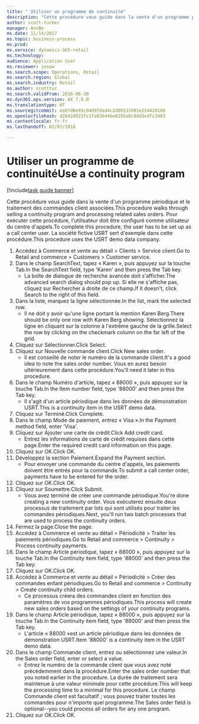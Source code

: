```yaml
--- 
title: " Utiliser un programme de continuité"
description: "Cette procédure vous guide dans la vente d'un programme périodique et le traitement des commandes client associées."
author: scott-tucker
manager: AnnBe
ms.date: 11/14/2017
ms.topic: business-process
ms.prod: 
ms.service: dynamics-365-retail
ms.technology: 
audience: Application User
ms.reviewer: josaw
ms.search.scope: Operations, Retail
ms.search.region: Global
ms.search.industry: Retail
ms.author: scotttuc
ms.search.validFrom: 2016-06-30
ms.dyn365.ops.version: AX 7.0.0
ms.translationtype: HT
ms.sourcegitcommit: ea07d8e91c94d9fdad4c2d05533981e254420188
ms.openlocfilehash: d2642d922fc1fa03644be8195a8c9dd3edfc3483
ms.contentlocale: fr-fr
ms.lasthandoff: 02/07/2018

---
```

# <a name="use-a-continuity-program"></a><span data-ttu-id="467a9-103"> Utiliser un programme de continuité</span><span class="sxs-lookup"><span data-stu-id="467a9-103">Use a continuity program</span></span>

[!include[task guide banner](../includes/task-guide-banner.md)]

<span data-ttu-id="467a9-104">Cette procédure vous guide dans la vente d'un programme périodique et le traitement des commandes client associées.</span><span class="sxs-lookup"><span data-stu-id="467a9-104">This procedure walks through selling a continuity program and processing related sales orders.</span></span> <span data-ttu-id="467a9-105">Pour exécuter cette procédure, l'utilisateur doit être configuré comme utilisateur du centre d'appels.</span><span class="sxs-lookup"><span data-stu-id="467a9-105">To complete this procedure, the user has to be set up as a call center user.</span></span> <span data-ttu-id="467a9-106">La société fictive USRT sert d'exemple dans cette procédure.</span><span class="sxs-lookup"><span data-stu-id="467a9-106">This procedure uses the USRT demo data company.</span></span>

1. <span data-ttu-id="467a9-107">Accédez à Commerce et vente au détail > Clients > Service client.</span><span class="sxs-lookup"><span data-stu-id="467a9-107">Go to Retail and commerce > Customers > Customer service.</span></span>
2. <span data-ttu-id="467a9-108">Dans le champ SearchText, tapez « Karen », puis appuyez sur la touche Tab.</span><span class="sxs-lookup"><span data-stu-id="467a9-108">In the SearchText field, type 'Karen' and then press the Tab key.</span></span>
    * <span data-ttu-id="467a9-109">La boîte de dialogue de recherche avancée doit s'afficher.</span><span class="sxs-lookup"><span data-stu-id="467a9-109">The advanced search dialog should pop up.</span></span> <span data-ttu-id="467a9-110">Si elle ne s'affiche pas, cliquez sur Rechercher à droite de ce champ.</span><span class="sxs-lookup"><span data-stu-id="467a9-110">If it doesn't, click Search to the right of this field.</span></span>  
3. <span data-ttu-id="467a9-111">Dans la liste, marquez la ligne sélectionnée.</span><span class="sxs-lookup"><span data-stu-id="467a9-111">In the list, mark the selected row.</span></span>
    * <span data-ttu-id="467a9-112">Il ne doit y avoir qu'une ligne portant la mention Karen Berg.</span><span class="sxs-lookup"><span data-stu-id="467a9-112">There should be only one row with Karen Berg showing.</span></span> <span data-ttu-id="467a9-113">Sélectionnez la ligne en cliquant sur la colonne à l'extrême gauche de la grille.</span><span class="sxs-lookup"><span data-stu-id="467a9-113">Select the row by clicking on the checkmark column on the far left of the grid.</span></span>  
4. <span data-ttu-id="467a9-114">Cliquez sur Sélectionner.</span><span class="sxs-lookup"><span data-stu-id="467a9-114">Click Select.</span></span>
5. <span data-ttu-id="467a9-115">Cliquez sur Nouvelle commande client.</span><span class="sxs-lookup"><span data-stu-id="467a9-115">Click New sales order.</span></span>
    * <span data-ttu-id="467a9-116">Il est conseillé de noter le numéro de la commande client.</span><span class="sxs-lookup"><span data-stu-id="467a9-116">It's a good idea to note the sales order number.</span></span> <span data-ttu-id="467a9-117">Vous en aurez besoin ultérieurement dans cette procédure.</span><span class="sxs-lookup"><span data-stu-id="467a9-117">You'll need it later in this procedure.</span></span>  
6. <span data-ttu-id="467a9-118">Dans le champ Numéro d'article, tapez « 88000 », puis appuyez sur la touche Tab.</span><span class="sxs-lookup"><span data-stu-id="467a9-118">In the Item number field, type '88000' and then press the Tab key.</span></span>
    * <span data-ttu-id="467a9-119">Il s'agit d'un article périodique dans les données de démonstration USRT.</span><span class="sxs-lookup"><span data-stu-id="467a9-119">This is a continuity item in the USRT demo data.</span></span>  
7. <span data-ttu-id="467a9-120">Cliquez sur Terminé.</span><span class="sxs-lookup"><span data-stu-id="467a9-120">Click Complete.</span></span>
8. <span data-ttu-id="467a9-121">Dans le champ Mode de paiement, entrez « Visa ».</span><span class="sxs-lookup"><span data-stu-id="467a9-121">In the Payment method field, enter 'Visa'.</span></span>
9. <span data-ttu-id="467a9-122">Cliquez sur Ajouter une carte de crédit.</span><span class="sxs-lookup"><span data-stu-id="467a9-122">Click Add credit card.</span></span>
    * <span data-ttu-id="467a9-123">Entrez les informations de carte de crédit requises dans cette page.</span><span class="sxs-lookup"><span data-stu-id="467a9-123">Enter the required credit card information on this page.</span></span>  
10. <span data-ttu-id="467a9-124">Cliquez sur OK.</span><span class="sxs-lookup"><span data-stu-id="467a9-124">Click OK.</span></span>
11. <span data-ttu-id="467a9-125">Développez la section Paiement.</span><span class="sxs-lookup"><span data-stu-id="467a9-125">Expand the Payment section.</span></span>
    * <span data-ttu-id="467a9-126">Pour envoyer une commande du centre d'appels, les paiements doivent être entrés pour la commande.</span><span class="sxs-lookup"><span data-stu-id="467a9-126">To submit a call center order, payments have to be entered for the order.</span></span>  
12. <span data-ttu-id="467a9-127">Cliquez sur OK.</span><span class="sxs-lookup"><span data-stu-id="467a9-127">Click OK.</span></span>
13. <span data-ttu-id="467a9-128">Cliquez sur Soumettre.</span><span class="sxs-lookup"><span data-stu-id="467a9-128">Click Submit.</span></span>
    * <span data-ttu-id="467a9-129">Vous avez terminé de créer une commande périodique.</span><span class="sxs-lookup"><span data-stu-id="467a9-129">You're done creating a new continuity order.</span></span> <span data-ttu-id="467a9-130">Vous exécuterez ensuite deux processus de traitement par lots qui sont utilisés pour traiter les commandes périodiques.</span><span class="sxs-lookup"><span data-stu-id="467a9-130">Next, you'll run two batch processes that are used to process the continuity orders.</span></span>  
14. <span data-ttu-id="467a9-131">Fermez la page.</span><span class="sxs-lookup"><span data-stu-id="467a9-131">Close the page.</span></span>
15. <span data-ttu-id="467a9-132">Accédez à Commerce et vente au détail > Périodicité > Traiter les paiements périodiques.</span><span class="sxs-lookup"><span data-stu-id="467a9-132">Go to Retail and commerce > Continuity > Process continuity payments.</span></span>
16. <span data-ttu-id="467a9-133">Dans le champ Article périodique, tapez « 88000 », puis appuyez sur la touche Tab.</span><span class="sxs-lookup"><span data-stu-id="467a9-133">In the Continuity item field, type '88000' and then press the Tab key.</span></span>
17. <span data-ttu-id="467a9-134">Cliquez sur OK.</span><span class="sxs-lookup"><span data-stu-id="467a9-134">Click OK.</span></span>
18. <span data-ttu-id="467a9-135">Accédez à Commerce et vente au détail > Périodicité > Créer des commandes enfant périodiques.</span><span class="sxs-lookup"><span data-stu-id="467a9-135">Go to Retail and commerce > Continuity > Create continuity child orders.</span></span>
    * <span data-ttu-id="467a9-136">Ce processus créera des commandes client en fonction des paramètres de vos programmes périodiques.</span><span class="sxs-lookup"><span data-stu-id="467a9-136">This process will create new sales orders based on the settings of your continuity programs.</span></span>  
19. <span data-ttu-id="467a9-137">Dans le champ Article périodique, tapez « 88000 », puis appuyez sur la touche Tab.</span><span class="sxs-lookup"><span data-stu-id="467a9-137">In the Continuity item field, type '88000' and then press the Tab key.</span></span>
    * <span data-ttu-id="467a9-138">L'article « 88000 »est un article périodique dans les données de démonstration USRT.</span><span class="sxs-lookup"><span data-stu-id="467a9-138">Item '88000' is a continuity item in the USRT demo data.</span></span>  
20. <span data-ttu-id="467a9-139">Dans le champ Commande client, entrez ou sélectionnez une valeur.</span><span class="sxs-lookup"><span data-stu-id="467a9-139">In the Sales order field, enter or select a value.</span></span>
    * <span data-ttu-id="467a9-140">Entrez le numéro de la commande client que vous avez noté précédemment dans la procédure.</span><span class="sxs-lookup"><span data-stu-id="467a9-140">Enter the sales order number that you noted earlier in the procedure.</span></span> <span data-ttu-id="467a9-141">La durée de traitement sera maintenue à une valeur minimale pour cette procédure.</span><span class="sxs-lookup"><span data-stu-id="467a9-141">This will keep the processing time to a minimal for this procedure.</span></span> <span data-ttu-id="467a9-142">Le champ Commande client est facultatif ; vous pouvez traiter toutes les commandes pour n'importe quel programme.</span><span class="sxs-lookup"><span data-stu-id="467a9-142">The Sales order field is optional--you could process all orders for any one program.</span></span>  
21. <span data-ttu-id="467a9-143">Cliquez sur OK.</span><span class="sxs-lookup"><span data-stu-id="467a9-143">Click OK.</span></span>


